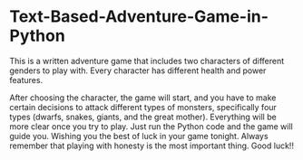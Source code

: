 # Text-Based-Adventure-Game-in-Python
This is a written adventure game that includes two characters of different genders to play with. Every character has different health and power features. 

After choosing the character, the game will start, and you have to make certain decisions to attack different types of monsters, specifically four types (dwarfs, snakes, giants, and the great mother). Everything will be more clear once you try to play. Just run the Python code and the game will guide you.
Wishing you the best of luck in your game tonight. Always remember that playing with honesty is the most important thing.
Good luck!!
